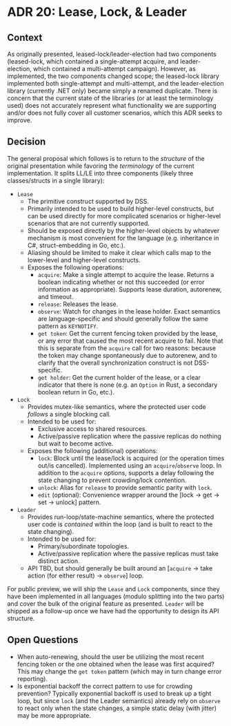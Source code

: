 # ADR 20: Lease, Lock, & Leader

## Context

As originally presented, leased-lock/leader-election had two components
(leased-lock, which contained a single-attempt acquire, and leader-election,
which contained a multi-attempt campaign). However, as implemented, the two
components changed scope; the leased-lock library implemented both
single-attempt and multi-attempt, and the leader-election library (currently
.NET only) became simply a renamed duplicate. There is concern that the current
state of the libraries (or at least the terminology used) does not accurately
represent what functionality we are supporting and/or does not fully cover all
customer scenarios, which this ADR seeks to improve.

## Decision

The general proposal which follows is to return to the _structure_ of the
original presentation while favoring the _terminology_ of the current
implementation. It splits LL/LE into three components (likely three
classes/structs in a single library):

-   `Lease`
    -   The primitive construct supported by DSS.
    -   Primarily intended to be used to build higher-level constructs, but can
        be used directly for more complicated scenarios or higher-level
        scenarios that are not currently supported.
    -   Should be exposed directly by the higher-level objects by whatever
        mechanism is most convenient for the language (e.g. inheritance in C#,
        struct-embedding in Go, etc.).
    -   Aliasing should be limited to make it clear which calls map to the
        lower-level and higher-level constructs.
    -   Exposes the following operations:
        -   `acquire`: Make a single attempt to acquire the lease. Returns a
            boolean indicating whether or not this succeeded (or error
            information as appropriate). Supports lease duration, autorenew, and
            timeout.
        -   `release`: Releases the lease.
        -   `observe`: Watch for changes in the lease holder. Exact semantics
            are language-specific and should generally follow the same pattern
            as `KEYNOTIFY`.
        -   `get token`: Get the current fencing token provided by the lease, or
            any error that caused the most recent acquire to fail. Note that
            this is separate from the `acquire` call for two reasons: because
            the token may change spontaneously due to autorenew, and to clarify
            that the overall synchronization construct is not DSS-specific.
        -   `get holder`: Get the current holder of the lease, or a clear
            indicator that there is none (e.g. an `Option` in Rust, a secondary
            boolean return in Go, etc.).
-   `Lock`
    -   Provides mutex-like semantics, where the protected user code _follows_ a
        single blocking call.
    -   Intended to be used for:
        -   Exclusive access to shared resources.
        -   Active/passive replication where the passive replicas do nothing but
            wait to become active.
    -   Exposes the following (additional) operations:
        -   `lock`: Block until the lease/lock is acquired (or the operation
            times out/is cancelled). Implemented using an `acquire`/`observe`
            loop. In addition to the `acquire` options, supports a delay
            following the state changing to prevent crowding/lock contention.
        -   `unlock`: Alias for `release` to provide semantic parity with
            `lock`.
        -   `edit` (optional): Convenience wrapper around the [lock -> get ->
            set -> unlock] pattern.
-   `Leader`
    -   Provides run-loop/state-machine semantics, where the protected user code
        is _contained_ within the loop (and is built to react to the state
        changing).
    -   Intended to be used for:
        -   Primary/subordinate topologies.
        -   Active/passive replication where the passive replicas must take
            distinct action.
    -   API TBD, but should generally be built around an [`acquire` -> take
        action (for either result) -> `observe`] loop.

For public preview, we will ship the `Lease` and `Lock` components, since they
have been implemented in all languages (modulo splitting into the two parts) and
cover the bulk of the original feature as presented. `Leader` will be shipped as
a follow-up once we have had the opportunity to design its API structure.

## Open Questions

-   When auto-renewing, should the user be utilizing the most recent fencing
    token or the one obtained when the lease was first acquired? This may change
    the `get token` pattern (which may in turn change error reporting).
-   Is exponential backoff the correct pattern to use for crowding prevention?
    Typically exponential backoff is used to break up a tight loop, but since
    `lock` (and the Leader semantics) already rely on `observe` to react only
    when the state changes, a simple static delay (with jitter) may be more
    appropriate.
